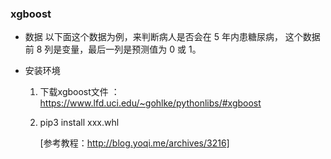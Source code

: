 ### xgboost

* 数据
以下面这个数据为例，来判断病人是否会在 5 年内患糖尿病，
这个数据前 8 列是变量，最后一列是预测值为 0 或 1。

* 安装环境
    
    1. 下载xgboost文件 ：https://www.lfd.uci.edu/~gohlke/pythonlibs/#xgboost

    2. pip3 install xxx.whl

        [参考教程：http://blog.yoqi.me/archives/3216]